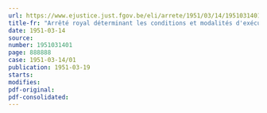 ```yaml
---
url: https://www.ejustice.just.fgov.be/eli/arrete/1951/03/14/1951031401/justel
title-fr: "Arrêté royal déterminant les conditions et modalités d'exécution relatives aux sommes versées à valoir sur la taxe professionnelle"
date: 1951-03-14
source:
number: 1951031401
page: 888888
case: 1951-03-14/01
publication: 1951-03-19
starts:
modifies:
pdf-original:
pdf-consolidated:
---
```


